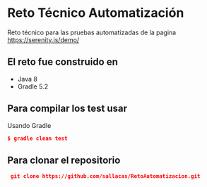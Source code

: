 # Reto Técnico Automatización

Reto técnico para las pruebas automatizadas de la pagina https://serenity.is/demo/

## El reto fue construido en

* Java 8
* Gradle 5.2

## Para compilar los test usar

Usando Gradle
```json
$ gradle clean test 
```


## Para clonar el repositorio
```json
 git clone https://github.com/sallacas/RetoAutomatizacion.git
```